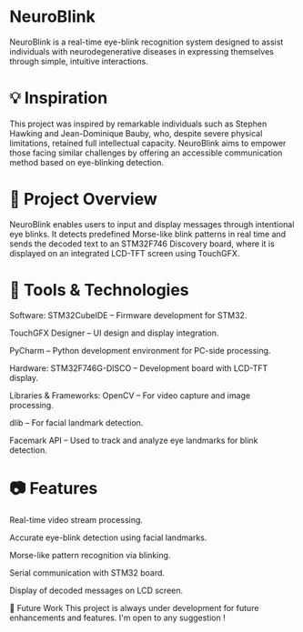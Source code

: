 # NeuroBlink
NeuroBlink is a real-time eye-blink recognition system designed to assist individuals with neurodegenerative diseases in expressing themselves through simple, intuitive interactions.

# 💡 Inspiration
This project was inspired by remarkable individuals such as Stephen Hawking and Jean-Dominique Bauby, who, despite severe physical limitations, retained full intellectual capacity. NeuroBlink aims to empower those facing similar challenges by offering an accessible communication method based on eye-blinking detection.

# 🧠 Project Overview
NeuroBlink enables users to input and display messages through intentional eye blinks. It detects predefined Morse-like blink patterns in real time and sends the decoded text to an STM32F746 Discovery board, where it is displayed on an integrated LCD-TFT screen using TouchGFX.

# 🔧 Tools & Technologies
Software:
STM32CubeIDE – Firmware development for STM32.

TouchGFX Designer – UI design and display integration.

PyCharm – Python development environment for PC-side processing.

Hardware:
STM32F746G-DISCO – Development board with LCD-TFT display.

Libraries & Frameworks:
OpenCV – For video capture and image processing.

dlib – For facial landmark detection.

Facemark API – Used to track and analyze eye landmarks for blink detection.

# 📷 Features
Real-time video stream processing.

Accurate eye-blink detection using facial landmarks.

Morse-like pattern recognition via blinking.

Serial communication with STM32 board.

Display of decoded messages on LCD screen.

🚀 Future Work
This project is always under development for future enhancements and features.
I'm open to any suggestion !

